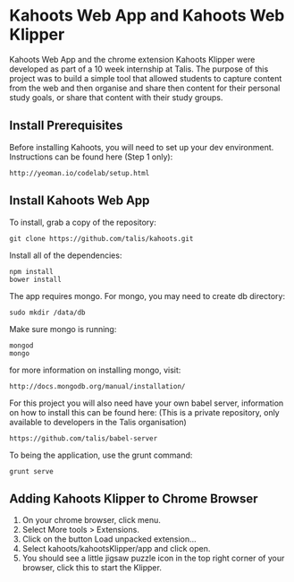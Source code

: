 Kahoots Web App and Kahoots Web Klipper
========================================

Kahoots Web App and the chrome extension Kahoots Klipper were developed as part of a 10 week internship at Talis. The purpose of this project was to build a simple tool that allowed students to capture content from the web and then organise and share then content for their personal study goals, or share that content with their study groups.

Install Prerequisites
---------------------
Before installing Kahoots, you will need to set up your dev environment.
Instructions can be found here (Step 1 only):

    http://yeoman.io/codelab/setup.html

Install Kahoots Web App
----------------

To install, grab a copy of the repository:

    git clone https://github.com/talis/kahoots.git

Install all of the dependencies:

    npm install
    bower install

The app requires mongo.
For mongo, you may need to create db directory:

    sudo mkdir /data/db

Make sure mongo is running:

    mongod
    mongo

for more information on installing mongo, visit:

    http://docs.mongodb.org/manual/installation/

For this project you will also need have your own babel server,
information on how to install this can be found here:
(This is a private repository, only available to developers in the Talis organisation)

    https://github.com/talis/babel-server

To being the application, use the grunt command:

    grunt serve

Adding Kahoots Klipper to Chrome Browser
-----------------------------------------

1. On your chrome browser, click menu.
2. Select More tools > Extensions.
3. Click on the button Load unpacked extension...
4. Select kahoots/kahootsKlipper/app and click open.
5. You should see a little jigsaw puzzle icon in the top right corner of your browser, click this to start the Klipper.


